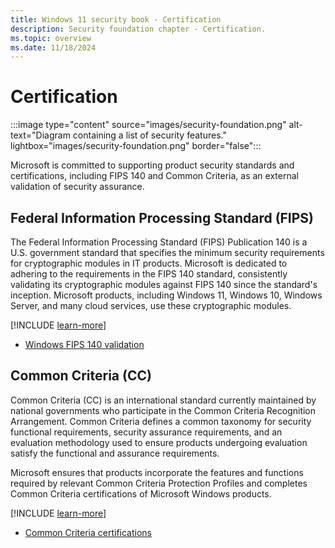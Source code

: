 ```yaml
---
title: Windows 11 security book - Certification
description: Security foundation chapter - Certification.
ms.topic: overview
ms.date: 11/18/2024
---
```


# Certification

:::image type="content" source="images/security-foundation.png" alt-text="Diagram containing a list of security features." lightbox="images/security-foundation.png" border="false":::

Microsoft is committed to supporting product security standards and certifications, including FIPS 140 and Common Criteria, as an external validation of security assurance.

## Federal Information Processing Standard (FIPS)

The Federal Information Processing Standard (FIPS) Publication 140 is a U.S. government standard that specifies the minimum security requirements for cryptographic modules in IT products. Microsoft is dedicated to adhering to the requirements in the FIPS 140 standard, consistently validating its cryptographic modules against FIPS 140 since the standard's inception. Microsoft products, including Windows 11, Windows 10, Windows Server, and many cloud services, use these cryptographic modules.

[!INCLUDE [learn-more](includes/learn-more.md)]

- [Windows FIPS 140 validation][LINK-1]

## Common Criteria (CC)

Common Criteria (CC) is an international standard currently maintained by national governments who participate in the Common Criteria Recognition Arrangement. Common Criteria defines a common taxonomy for security functional requirements, security assurance requirements, and an evaluation methodology used to ensure products undergoing evaluation satisfy the functional and assurance requirements.

Microsoft ensures that products incorporate the features and functions required by relevant Common Criteria Protection Profiles and completes Common Criteria certifications of Microsoft Windows products.

[!INCLUDE [learn-more](includes/learn-more.md)]

- [Common Criteria certifications][LINK-2]

<!--links-->

[LINK-1]: /windows/security/security-foundations/certification/fips-140-validation
[LINK-2]: /windows/security/threat-protection/windows-platform-common-criteria